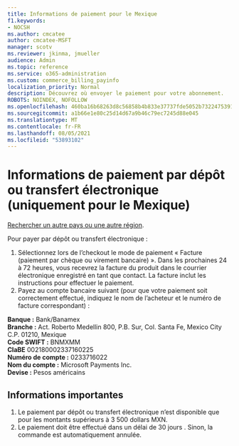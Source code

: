 ```yaml
---
title: Informations de paiement pour le Mexique
f1.keywords:
- NOCSH
ms.author: cmcatee
author: cmcatee-MSFT
manager: scotv
ms.reviewer: jkinma, jmueller
audience: Admin
ms.topic: reference
ms.service: o365-administration
ms.custom: commerce_billing_payinfo
localization_priority: Normal
description: Découvrez où envoyer le paiement pour votre abonnement.
ROBOTS: NOINDEX, NOFOLLOW
ms.openlocfilehash: 460ba16b68263d8c56858b4b833e37737fde5052b732247539144643596aa62e
ms.sourcegitcommit: a1b66e1e80c25d14d67a9b46c79ec7245d88e045
ms.translationtype: MT
ms.contentlocale: fr-FR
ms.lasthandoff: 08/05/2021
ms.locfileid: "53893102"
---
```

# <a name="payment-information-by-deposit-or-electronic-transfer-only-for-mexico"></a>Informations de paiement par dépôt ou transfert électronique (uniquement pour le Mexique)

[Rechercher un autre pays ou une autre région](../billing-and-payments/pay-for-your-subscription.md).

Pour payer par dépôt ou transfert électronique :

1. Sélectionnez lors de l’checkout le mode de paiement « Facture (paiement par chèque ou virement bancaire) ». Dans les prochaines 24 à 72 heures, vous recevrez la facture du produit dans le courrier électronique enregistré en tant que contact. La facture inclut les instructions pour effectuer le paiement.
2. Payez au compte bancaire suivant (pour que votre paiement soit correctement effectué, indiquez le nom de l’acheteur et le numéro de facture correspondant) :  

**Banque :** Bank/Banamex  
**Branche :** Act. Roberto Medellin 800, P.B. Sur, Col. Santa Fe, Mexico City C.P. 01210, Mexique  
**Code SWIFT :** BNMXMM  
**ClaBE** 002180002337160225  
**Numéro de compte :** 0233716022  
**Nom du compte :** Microsoft Payments Inc.  
**Devise :** Pesos américains

## <a name="important-information"></a>Informations importantes

1. Le paiement par dépôt ou transfert électronique n’est disponible que pour les montants supérieurs à 3 500 dollars MXN.
2. Le paiement doit être effectué dans un délai de 30 jours . Sinon, la commande est automatiquement annulée.
